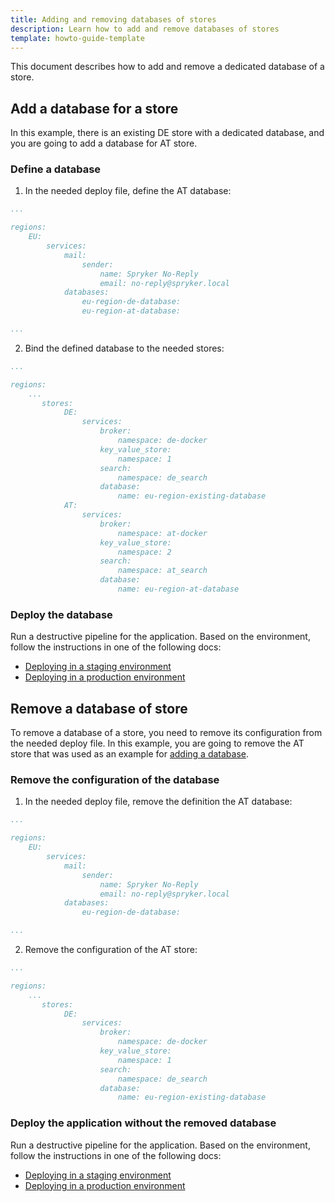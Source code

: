 ```yaml
---
title: Adding and removing databases of stores
description: Learn how to add and remove databases of stores
template: howto-guide-template
---
```


This document describes how to add and remove a dedicated database of a store.

## Add a database for a store


In this example, there is an existing DE store with a dedicated database, and you are going to add a database for AT store.


### Define a database

1. In the needed deploy file, define the AT database:
```yaml
...

regions:
    EU:
        services:
            mail:
                sender:
                    name: Spryker No-Reply
                    email: no-reply@spryker.local
            databases:
                eu-region-de-database:
                eu-region-at-database:

...                
```

2. Bind the defined database to the needed stores:

```yaml
...

regions:
    ...
       stores:
            DE:
                services:
                    broker:
                        namespace: de-docker
                    key_value_store:
                        namespace: 1
                    search:
                        namespace: de_search
                    database:
                        name: eu-region-existing-database
            AT:
                services:
                    broker:
                        namespace: at-docker
                    key_value_store:
                        namespace: 2
                    search:
                        namespace: at_search
                    database:
                        name: eu-region-at-database
```                        

### Deploy the database

Run a destructive pipeline for the application. Based on the environment, follow the instructions in one of the following docs:

* [Deploying in a staging environment](/docs/cloud/dev/spryker-cloud-commerce-os/deploying-in-a-staging-environment.html)
* [Deploying in a production environment](/docs/cloud/dev/spryker-cloud-commerce-os/deploying-in-a-production-environment.html)


## Remove a database of store

To remove a database of a store, you need to remove its configuration from the needed deploy file. In this example, you are going to remove the AT store that was used as an example for [adding a database](#add-a-database-for-a-store).


### Remove the configuration of the database

1. In the needed deploy file, remove the definition the AT database:
```yaml
...

regions:
    EU:
        services:
            mail:
                sender:
                    name: Spryker No-Reply
                    email: no-reply@spryker.local
            databases:
                eu-region-de-database:

...                
```

2. Remove the configuration of the AT store:

```yaml
...

regions:
    ...
       stores:
            DE:
                services:
                    broker:
                        namespace: de-docker
                    key_value_store:
                        namespace: 1
                    search:
                        namespace: de_search
                    database:
                        name: eu-region-existing-database
```                        


### Deploy the application without the removed database

Run a destructive pipeline for the application. Based on the environment, follow the instructions in one of the following docs:

* [Deploying in a staging environment](/docs/cloud/dev/spryker-cloud-commerce-os/deploying-in-a-staging-environment.html)
* [Deploying in a production environment](/docs/cloud/dev/spryker-cloud-commerce-os/deploying-in-a-production-environment.html)
